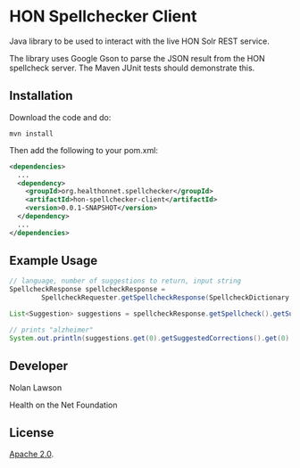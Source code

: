 HON Spellchecker Client
=========================

Java library to be used to interact with the live HON Solr REST service.

The library uses Google Gson to parse the JSON result from the HON spellcheck server.  The Maven JUnit tests should demonstrate this.

Installation
----------

Download the code and do:
```
mvn install
```

Then add the following to your pom.xml:
```xml
<dependencies>
  ...
  <dependency>
  	<groupId>org.healthonnet.spellchecker</groupId>
  	<artifactId>hon-spellchecker-client</artifactId>
  	<version>0.0.1-SNAPSHOT</version>
  </dependency>
  ...
</dependencies>
```

Example Usage
-----------

```java
// language, number of suggestions to return, input string
SpellcheckResponse spellcheckResponse = 
        SpellcheckRequester.getSpellcheckResponse(SpellcheckDictionary.English, 1, "alzeimer");

List<Suggestion> suggestions = spellcheckResponse.getSpellcheck().getSuggestions();

// prints "alzheimer"
System.out.println(suggestions.get(0).getSuggestedCorrections().get(0).getWord());
```

Developer
-----------

Nolan Lawson

Health on the Net Foundation

License
-----------

[Apache 2.0][1].

[1]: http://www.apache.org/licenses/LICENSE-2.0.html

